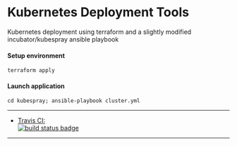 # Kubernetes Deployment Tools
Kubernetes deployment using terraform and a slightly modified incubator/kubespray ansible playbook

#### Setup environment 
```
terraform apply
```

#### Launch application
```
cd kubespray; ansible-playbook cluster.yml
```

---

-	[Travis CI:  
	![build status badge](https://img.shields.io/travis/ianmaguire/kube-deploy/master.svg)](https://travis-ci.org/ianmaguire/kube-deploy/branches)

---